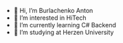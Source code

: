 - 👋 Hi, I’m Burlachenko Anton
- 👀 I’m interested in HiTech
- 🌱 I’m currently learning C# Backend
- 💞️ I’m studying at Herzen University

